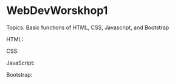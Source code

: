 # WebDevWorskhop1
Topics: Basic functions of HTML, CSS, Javascript, and Bootstrap


HTML:


CSS:


JavaScript:


Bootstrap:

